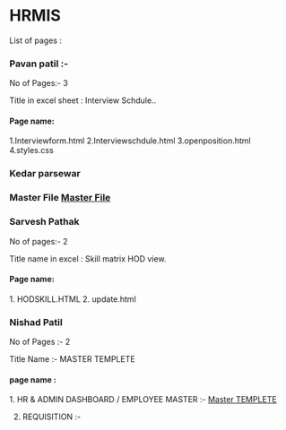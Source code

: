 # HRMIS

List of pages : 



<h3>Pavan patil :- </h3>
No of Pages:- 3   
  
Title in excel sheet :  Interview Schdule..

<h4>Page name:</h4>
1.Interviewform.html
2.Interviewschdule.html
3.openposition.html
4.styles.css


<h3>Kedar parsewar<h3> 
Master File
<a href="https://github.com/curiosaurus/HRMIS/blob/master/masterfile.html">Master File</a>
  
  
    
<h3>Sarvesh Pathak</h3>
No of pages:- 2

Title name in excel : Skill matrix HOD view.

<h4>Page name:</h4>
1. HODSKILL.HTML
2. update.html
 


<h3>Nishad Patil</h3>
No of Pages :- 2

Title Name :-  MASTER TEMPLETE 

<h4>page name :</h4>
1. HR & ADMIN DASHBOARD / EMPLOYEE MASTER  :-  <a href="https://github.com/Nishad00/HRMIS/blob/master/Master%20Template.html">Master TEMPLETE</a>

2. REQUISITION :- 
